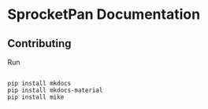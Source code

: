 # SprocketPan Documentation

## Contributing

Run

```shell

pip install mkdocs
pip install mkdocs-material
pip install mike
```
